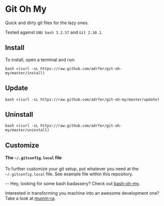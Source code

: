 # Git Oh My
Quick and dirty git files for the lazy ones.

Tested against `GNU bash 3.2.57` and `Git 2.10.1`.

## Install

To install, open a terminal and run:

    bash <(curl -sL https://raw.github.com/adrfer/git-oh-my/master/install)

## Update

    bash <(curl -sL https://raw.github.com/adrfer/git-oh-my/master/update)

## Uninstall

    bash <(curl -sL https://raw.github.com/adrfer/git-oh-my/master/uninstall)

## Customize

#### The `~/.gitconfig.local` file

To further customize your git setup, put whatever you need at the `~/.gitconfig.local` file. See example file within this repository.

--
Hey, looking for some bash badassery? Check out [bash-oh-my](https://github.com/adrfer/bash-oh-my).

Interested in transforming you machine into an awesome development one? Take a look at [mumm-ra](https://github.com/adrfer/mumm-ra).
